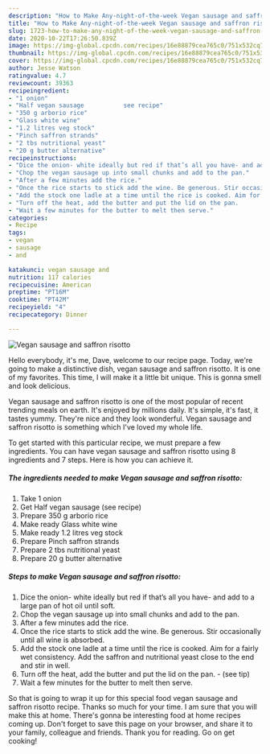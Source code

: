 ```yaml
---
description: "How to Make Any-night-of-the-week Vegan sausage and saffron risotto"
title: "How to Make Any-night-of-the-week Vegan sausage and saffron risotto"
slug: 1723-how-to-make-any-night-of-the-week-vegan-sausage-and-saffron-risotto
date: 2020-10-22T17:26:50.839Z
image: https://img-global.cpcdn.com/recipes/16e88879cea765c0/751x532cq70/vegan-sausage-and-saffron-risotto-recipe-main-photo.jpg
thumbnail: https://img-global.cpcdn.com/recipes/16e88879cea765c0/751x532cq70/vegan-sausage-and-saffron-risotto-recipe-main-photo.jpg
cover: https://img-global.cpcdn.com/recipes/16e88879cea765c0/751x532cq70/vegan-sausage-and-saffron-risotto-recipe-main-photo.jpg
author: Jesse Watson
ratingvalue: 4.7
reviewcount: 39363
recipeingredient:
- "1 onion"
- "Half vegan sausage           see recipe"
- "350 g arborio rice"
- "Glass white wine"
- "1.2 litres veg stock"
- "Pinch saffron strands"
- "2 tbs nutritional yeast"
- "20 g butter alternative"
recipeinstructions:
- "Dice the onion- white ideally but red if that’s all you have- and add to a large pan of hot oil until soft."
- "Chop the vegan sausage up into small chunks and add to the pan."
- "After a few minutes add the rice."
- "Once the rice starts to stick add the wine. Be generous. Stir occasionally until all wine is absorbed."
- "Add the stock one ladle at a time until the rice is cooked. Aim for a fairly wet consistency. Add the saffron and nutritional yeast close to the end and stir in well."
- "Turn off the heat, add the butter and put the lid on the pan.           (see tip)"
- "Wait a few minutes for the butter to melt then serve."
categories:
- Recipe
tags:
- vegan
- sausage
- and

katakunci: vegan sausage and 
nutrition: 117 calories
recipecuisine: American
preptime: "PT16M"
cooktime: "PT42M"
recipeyield: "4"
recipecategory: Dinner

---
```



![Vegan sausage and saffron risotto](https://img-global.cpcdn.com/recipes/16e88879cea765c0/751x532cq70/vegan-sausage-and-saffron-risotto-recipe-main-photo.jpg)

Hello everybody, it's me, Dave, welcome to our recipe page. Today, we're going to make a distinctive dish, vegan sausage and saffron risotto. It is one of my favorites. This time, I will make it a little bit unique. This is gonna smell and look delicious.

Vegan sausage and saffron risotto is one of the most popular of recent trending meals on earth. It's enjoyed by millions daily. It's simple, it's fast, it tastes yummy. They're nice and they look wonderful. Vegan sausage and saffron risotto is something which I've loved my whole life.




To get started with this particular recipe, we must prepare a few ingredients. You can have vegan sausage and saffron risotto using 8 ingredients and 7 steps. Here is how you can achieve it.

<!--inarticleads1-->

##### The ingredients needed to make Vegan sausage and saffron risotto:

1. Take 1 onion
1. Get Half vegan sausage           (see recipe)
1. Prepare 350 g arborio rice
1. Make ready Glass white wine
1. Make ready 1.2 litres veg stock
1. Prepare Pinch saffron strands
1. Prepare 2 tbs nutritional yeast
1. Prepare 20 g butter alternative




<!--inarticleads2-->

##### Steps to make Vegan sausage and saffron risotto:

1. Dice the onion- white ideally but red if that’s all you have- and add to a large pan of hot oil until soft.
1. Chop the vegan sausage up into small chunks and add to the pan.
1. After a few minutes add the rice.
1. Once the rice starts to stick add the wine. Be generous. Stir occasionally until all wine is absorbed.
1. Add the stock one ladle at a time until the rice is cooked. Aim for a fairly wet consistency. Add the saffron and nutritional yeast close to the end and stir in well.
1. Turn off the heat, add the butter and put the lid on the pan. -           (see tip)
1. Wait a few minutes for the butter to melt then serve.




So that is going to wrap it up for this special food vegan sausage and saffron risotto recipe. Thanks so much for your time. I am sure that you will make this at home. There's gonna be interesting food at home recipes coming up. Don't forget to save this page on your browser, and share it to your family, colleague and friends. Thank you for reading. Go on get cooking!
